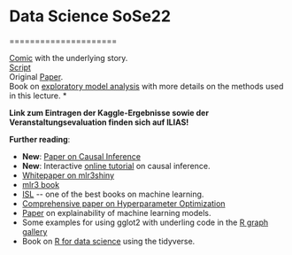 # Data Science SoSe22
=====================

[Comic](https://betaandbit.github.io/RML/) with the underlying story.\
[Script](https://htmlpreview.github.io/?https://raw.githubusercontent.com/MI2DataLab/ResponsibleML-UseR2021/main/modelsXAI.html)\
Original [Paper](https://doi.org/10.1080/01605682.2021.1922098).\
Book on [exploratory model analysis](https://ema.drwhy.ai/) with more details on the methods used in this lecture.
*

**Link zum Eintragen der Kaggle-Ergebnisse sowie der Veranstaltungsevaluation finden sich auf ILIAS!**


**Further reading**:
- **New**: [Paper on Causal Inference](https://www.tandfonline.com/doi/full/10.1080/10691898.2020.1752859)
- **New**: Interactive [online tutorial](https://github.com/luebby/WWWEKI) on causal inference.
- [Whitepaper on mlr3shiny](https://www.ki-mv.de/whitepaper-serie/)
- [mlr3 book](https://mlr3book.mlr-org.com/index.html)
- [ISL](https://www.statlearning.com/)  -- one of the best books on machine learning.
- [Comprehensive paper on Hyperparameter Optimization](https://arxiv.org/abs/2107.05847)
- [Paper](https://arxiv.org/abs/1910.13376) on explainability of machine learning models. 
- Some examples for using gglot2 with underling code in the [R graph gallery](https://r-graph-gallery.com/ggplot2-package.html)
- Book on [R for data science](https://r4ds.had.co.nz/) using the tidyverse.

